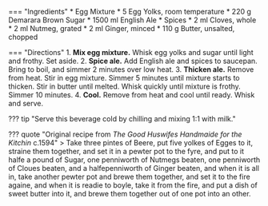 === "Ingredients"
    * Egg Mixture
        * 5 Egg Yolks, room temperature
        * 220 g Demarara Brown Sugar
    * 1500 ml English Ale
    * Spices
        * 2 ml Cloves, whole
        * 2 ml Nutmeg, grated
        * 2 ml Ginger, minced
    * 110 g Butter, unsalted, chopped

=== "Directions"
    1. **Mix egg mixture.** Whisk egg yolks and sugar until light and frothy. Set aside.
    2. **Spice ale.** Add English ale and spices to saucepan. Bring to boil, and simmer 2 minutes over low heat.
    3. **Thicken ale.** Remove from heat. Stir in egg mixture. Simmer 5 minutes until mixture starts to thicken. Stir in butter until melted. Whisk quickly until mixture is frothy. Simmer 10 minutes.
    4. **Cool.** Remove from heat and cool until ready. Whisk and serve.

??? tip "Serve this beverage cold by chilling and mixing 1:1 with milk."

??? quote "Original recipe from *The Good Huswifes Handmaide for the Kitchin* c.1594"
    > Take three pintes of Beere, put five yolkes of Egges to it, straine them together, and set it in a pewter pot to the fyre, and put to it halfe a pound of Sugar, one penniworth of Nutmegs beaten, one penniworth of Cloues beaten, and a halfepenniworth of Ginger beaten, and when it is all in, take another pewter pot and brewe them together, and set it to the fire againe, and when it is readie to boyle, take it from the fire, and put a dish of sweet butter into it, and brewe them together out of one pot into an other.

[^1]:
    Miller, Max. ["Making 400 Year Old Buttered Beere."](https://www.youtube.com/watch?v=ZlMhZvOX2ps) *YouTube.* 10 March, 2020. Accessed December 2020.
